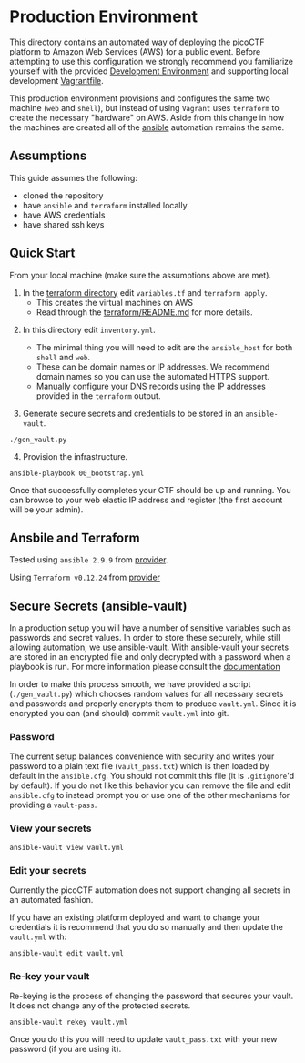# Production Environment

This directory contains an automated way of deploying the picoCTF platform to
Amazon Web Services (AWS) for a public event. Before attempting to use this
configuration we strongly recommend you familiarize yourself with the provided
[Development Environment][dev] and supporting local development
[Vagrantfile][v].

This production environment provisions and configures the same two machine
(`web` and `shell`), but instead of using `Vagrant` uses `terraform` to create
the necessary "hardware" on AWS. Aside from this change in how the machines are
created all of the [ansible][a] automation remains the same. 

[dev]:../env_dev
[v]:../Vagrantfile
[a]:../ansible

## Assumptions

This guide assumes the following:

- cloned the repository
- have `ansible` and `terraform` installed locally
- have AWS credentials
- have shared ssh keys

##  Quick Start

From your local machine (make sure the assumptions above are met).

1. In the [terraform directory][td] edit `variables.tf` and `terraform apply`.
    - This creates the virtual machines on AWS
    - Read through the [terraform/README.md][tr] for more details.

[tr]:./terraform/README.md
[td]:./terraform

2. In this directory edit `inventory.yml`.
    - The minimal thing you will need to edit are the `ansible_host` for both
    `shell` and `web`.
    - These can be domain names or IP addresses. We recommend domain names so
    you can use the automated HTTPS support.
    - Manually configure your DNS records using the IP addresses provided in the
    `terraform` output.

3. Generate secure secrets and credentials to be stored in an `ansible-vault`.

```
./gen_vault.py
```

4. Provision the infrastructure.

```
ansible-playbook 00_bootstrap.yml
```

Once that successfully completes your CTF should be up and running. You can browse to
your web elastic IP address and register (the first account will be your admin).

## Ansbile and Terraform

Tested using `ansible 2.9.9` from [provider][ap].

[ap]:https://docs.ansible.com/ansible/latest/installation_guide/intro_installation.html#installing-ansible-on-ubuntu

Using `Terraform v0.12.24` from [provider][t]

[t]:https://www.terraform.io/downloads.html


## Secure Secrets (ansible-vault)

In a production setup you will have a number of sensitive variables such as
passwords and secret values. In order to store these securely, while still
allowing automation, we use ansible-vault. With ansible-vault your secrets are
stored in an  encrypted file and only decrypted with a password when a playbook
is run. For more information please consult the [documentation][ad]

[ad]:http://docs.ansible.com/ansible/playbooks_vault.html

In order to make this process smooth, we have provided a script
(`./gen_vault.py`) which chooses random values for all necessary secrets and
passwords and properly encrypts them to produce `vault.yml`. Since it is
encrypted you can (and should) commit `vault.yml` into git.

### Password

The current setup balances convenience with security and writes your password to
a plain text file (`vault_pass.txt`) which is then loaded by default in the
`ansible.cfg`. You should not commit this file (it is `.gitignore`'d by
default). If you do not like this behavior you can remove the file and edit
`ansible.cfg` to instead prompt you or use one of the other mechanisms for
providing a `vault-pass`.

### View your secrets

```
ansible-vault view vault.yml
```

### Edit your secrets

Currently the picoCTF automation does not support changing all secrets in an
automated fashion.

If you have an existing platform deployed and want to change your credentials it
is recommend that you do so manually and then update the `vault.yml` with:

```
ansible-vault edit vault.yml
```

### Re-key your vault

Re-keying is the process of changing the password that secures your vault. It
does not change any of the protected secrets.

```
ansible-vault rekey vault.yml
```

Once you do this you will need to update `vault_pass.txt` with your new password
(if you are using it).
